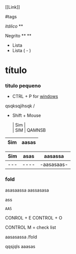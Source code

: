 [[Link]]

#tags

*itálico* **

Negrito **  **

- Lista 
- Lista ( - )

# título  #

### titulo pequeno
 

- CTRL + P for [windows](https://www.youtube.com/watch?v=X61wRmfZU8Y&t=294s)



qsqksqjihsqk 
/

- Shift + Mouse


	| Sim |  
		| SIM | 
		QAMNSB

| Sim |   aasas  | 
| --- | --- |

| Sim | asas | aasassa    |
| --- | ---- | ---------- |
| --- | ---- | -aasasaas- | 



### fold
asasaassa
aassasasa


ass



	AAS

CONROL + E
CONTROL + O 


CONTROL M = check list

aasasassa /fold





qqsjqls 
aaasas